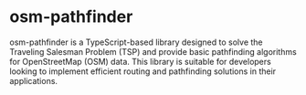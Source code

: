 # osm-pathfinder

osm-pathfinder is a TypeScript-based library designed to solve the Traveling Salesman Problem (TSP) and provide basic pathfinding algorithms for OpenStreetMap (OSM) data. This library is suitable for developers looking to implement efficient routing and pathfinding solutions in their applications.
